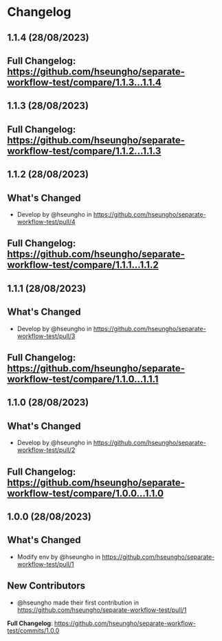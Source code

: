 # Changelog

## 1.1.4 (28/08/2023)
**Full Changelog**: https://github.com/hseungho/separate-workflow-test/compare/1.1.3...1.1.4
---

## 1.1.3 (28/08/2023)
**Full Changelog**: https://github.com/hseungho/separate-workflow-test/compare/1.1.2...1.1.3
---

## 1.1.2 (28/08/2023)
## What's Changed
* Develop by @hseungho in https://github.com/hseungho/separate-workflow-test/pull/4


**Full Changelog**: https://github.com/hseungho/separate-workflow-test/compare/1.1.1...1.1.2
---

## 1.1.1 (28/08/2023)
## What's Changed
* Develop by @hseungho in https://github.com/hseungho/separate-workflow-test/pull/3


**Full Changelog**: https://github.com/hseungho/separate-workflow-test/compare/1.1.0...1.1.1
---

## 1.1.0 (28/08/2023)
## What's Changed
* Develop by @hseungho in https://github.com/hseungho/separate-workflow-test/pull/2


**Full Changelog**: https://github.com/hseungho/separate-workflow-test/compare/1.0.0...1.1.0
---

## 1.0.0 (28/08/2023)
## What's Changed
* Modify env by @hseungho in https://github.com/hseungho/separate-workflow-test/pull/1

## New Contributors
* @hseungho made their first contribution in https://github.com/hseungho/separate-workflow-test/pull/1

**Full Changelog**: https://github.com/hseungho/separate-workflow-test/commits/1.0.0